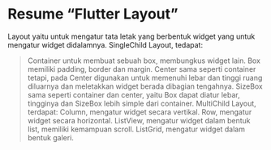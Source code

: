 <h1>Resume “Flutter Layout”</h1>

Layout yaitu untuk mengatur tata letak yang berbentuk widget yang untuk mengatur widget didalamnya.
SingleChild Layout, tedapat:

> Container untuk membuat sebuah box, membungkus widget lain. Box memiliki padding, border dan margin.
> Center sama seperti container tetapi, pada Center digunakan untuk memenuhi lebar dan tinggi ruang diluarnya dan meletakkan widget berada dibagian tengahnya.
> SizeBox sama seperti container dan center, yaitu Box dapat diatur lebar, tingginya dan SizeBox lebih simple dari container.
> MultiChild Layout, terdapat:
> Column, mengatur widget secara vertikal.
> Row, mengatur widget secara horizontal.
> ListView, mengatur widget dalam bentuk list, memiliki kemampuan scroll.
> ListGrid, mengatur widget dalam bentuk galeri.
